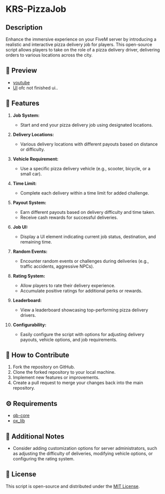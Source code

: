 # KRS-PizzaJob

## Description

Enhance the immersive experience on your FiveM server by introducing a realistic and interactive pizza delivery job for players. This open-source script allows players to take on the role of a pizza delivery driver, delivering orders to various locations across the city.
## 🎥 Preview
- [youtube](Soon)
- [UI](https://media.discordapp.net/attachments/1195317892103802930/1195991283261509713/image.png?ex=65b600ae&is=65a38bae&hm=34d6f822200a57a0f8f6fc5050c297869445945bbdba25ad26c52201f717c4c8&=&format=webp&quality=lossless&width=814&height=462) 
ofc not finished ui..

## 🍕 Features

1. **Job System:**
   - Start and end your pizza delivery job using designated locations.

2. **Delivery Locations:**
   - Various delivery locations with different payouts based on distance or difficulty.

3. **Vehicle Requirement:**
   - Use a specific pizza delivery vehicle (e.g., scooter, bicycle, or a small car).

4. **Time Limit:**
   - Complete each delivery within a time limit for added challenge.

5. **Payout System:**
   - Earn different payouts based on delivery difficulty and time taken.
   - Receive cash rewards for successful deliveries.

6. **Job UI:**
   - Display a UI element indicating current job status, destination, and remaining time.

7. **Random Events:**
   - Encounter random events or challenges during deliveries (e.g., traffic accidents, aggressive NPCs).

8. **Rating System:**
   - Allow players to rate their delivery experience.
   - Accumulate positive ratings for additional perks or rewards.

9. **Leaderboard:**
   - View a leaderboard showcasing top-performing pizza delivery drivers.

10. **Configurability:**
    - Easily configure the script with options for adjusting delivery payouts, vehicle options, and job requirements.

## 🚀 How to Contribute

1. Fork the repository on GitHub.
2. Clone the forked repository to your local machine.
3. Implement new features or improvements.
4. Create a pull request to merge your changes back into the main repository.

## ⚙️ Requirements

- [qb-core](https://github.com/qbcore-framework/qb-core)
- [ox_lib](https://github.com/overextended/ox_lib)

## 📝 Additional Notes

- Consider adding customization options for server administrators, such as adjusting the difficulty of deliveries, modifying vehicle options, or configuring the rating system.

## 📄 License

This script is open-source and distributed under the [MIT License](LICENSE).
